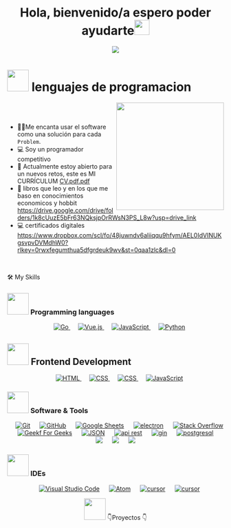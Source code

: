 
<h1 align="center"><b>Hola, bienvenido/a espero poder ayudarte</b><img src="https://media.giphy.com/media/hvRJCLFzcasrR4ia7z/giphy.gif" width="35"></h1>
<!--  -->
<p align="center">
  <a href="https://github.com/DenverCoder1/readme-typing-svg"><img src="https://readme-typing-svg.herokuapp.com?font=Time+New+Roman&color=cyan&size=25&center=true&vCenter=true&width=600&height=100&lines=Amante+a+la+tecnologia+y+a+la+economia..&hearts;++;apasionado+en+el+desarrollo+de+software;de+sistemas+economicos+predictivos+y+otros;+modelos+inteligentes....<3"></a>
</p>

# <picture><img src = "https://github.com/7oSkaaa/7oSkaaa/blob/main/Images/about_me.gif?raw=true" width = 50px></picture> lenguajes de programacion 

<picture> <img align="right" src="https://github.com/7oSkaaa/7oSkaaa/blob/main/Images/Right_Side.gif?raw=true" width = 250px></picture>
<br><br>
- :technologist:Me encanta usar el software como una solución para cada `Problem`.
- :computer: Soy un programador competitivo 
- :thinking:  Actualmente estoy abierto para un nuevos retos, este es MI CURRÍCULUM [CV.pdf.pdf](https://github.com/user-attachments/files/21173747/CV.pdf.pdf)
- :thinking: libros que leo y en los que me baso en conocimientos economicos y hobbit  https://drive.google.com/drive/folders/1k8cUuzE5bFr63NQksjpOrRWsN3PS_L8w?usp=drive_link
- :computer: certificados digitales https://www.dropbox.com/scl/fo/48juwndv6aliiqqu9hfym/AEL0IdVINUKgsvpvDVMdhW0?rlkey=0rwxfegumthua5dfgrdeuk9wv&st=0qaa1zlc&dl=0
<br>

 🛠️ My Skills

### <picture> <img src = "https://github.com/7oSkaaa/7oSkaaa/blob/main/Images/Programming_Languages.gif?raw=true" width = 50px>  </picture> Programming languages

<p align="center"> 
  &emsp; 
    <a href="https://www.bing.com/ck/a?!&&p=dc97c9b977796eeeceffd3f805d65192f80b827d8595c8e4eb78e5986f537173JmltdHM9MTc1MjEwNTYwMA&ptn=3&ver=2&hsh=4&fclid=35140e27-edc9-63e3-356f-1ac8ec66624a&psq=golang&u=a1aHR0cHM6Ly9nby5kZXYv&ntb=1" target="_blank"> 
    <img alt="Go" src="https://img.shields.io/badge/go-%2300ADD8.svg?style=for-the-badge&logo=go&logoColor=white">
  </a> 
  &emsp;
  <a href="https://www.bing.com/ck/a?!&&p=61cc4b83152d361fa3a5315e7c69d55e2f5f871fdb13f87cde3b8e46e86d7e1aJmltdHM9MTc1MjEwNTYwMA&ptn=3&ver=2&hsh=4&fclid=35140e27-edc9-63e3-356f-1ac8ec66624a&psq=vue.js&u=a1aHR0cHM6Ly92dWVqcy5vcmcv&ntb=1" target="_blank"> 
    <img alt="Vue.js" src="https://img.shields.io/badge/vuejs-%2335495e.svg?style=for-the-badge&logo=vuedotjs&logoColor=%234FC08D">
  </a> 
  &emsp;
  <a href="https://developer.mozilla.org/en-US/docs/Web/JavaScript" target="_blank"> 
     <img alt="JavaScript" src="https://img.shields.io/badge/JavaScript%20-%23F7DF1E.svg?style=plastic&logo=javascript&logoColor=black">
   </a>
  &emsp;

   <a href="https://www.python.org" target="_blank">
    <img alt="Python" src="https://img.shields.io/badge/Python%20-%2314354C.svg?style=plastic&logo=python&logoColor=white">
  </a>
</p>

## <picture> <img src = "https://github.com/7oSkaaa/7oSkaaa/blob/main/Images/Front_End.gif?raw=true" width = 50px>  </picture> Frontend Development
<p align="center"> 
  &emsp; 
  <a href="https://www.w3.org/html/" target="_blank"> 
   <img alt="HTML" src="https://img.shields.io/badge/HTML5%20-%23E34F26.svg?style=plastic&logo=html5&logoColor=white">
  </a>   
  &emsp;
  <a href="https://www.w3schools.com/css/" target="_blank">
    <img alt="CSS" src="https://img.shields.io/badge/CSS%20-%231572B6.svg?style=plastic&logo=css3&logoColor=white">
  </a> 
   &emsp;
  <a href="https://www.bing.com/ck/a?!&&p=7574cae7358e2e96a1a01f02154409301e5a596314cc5cf76c29baa4494caa1cJmltdHM9MTc1MjEwNTYwMA&ptn=3&ver=2&hsh=4&fclid=35140e27-edc9-63e3-356f-1ac8ec66624a&psq=bootstrap&u=a1aHR0cHM6Ly9nZXRib290c3RyYXAuY29tLw&ntb=1" target="_blank">
    <img alt="CSS" src="https://img.shields.io/badge/bootstrap-%238511FA.svg?style=for-the-badge&logo=bootstrap&logoColor=white">
  </a> 
  &emsp;
  <a href="https://developer.mozilla.org/en-US/docs/Web/JavaScript" target="_blank"> 
     <img alt="JavaScript" src="https://img.shields.io/badge/JavaScript%20-%23F7DF1E.svg?style=plastic&logo=javascript&logoColor=black">
   </a>
</p>

### <picture> <img src = "https://github.com/7oSkaaa/7oSkaaa/blob/main/Images/Software_Tools.gif?raw=true" width = 50px>  </picture> Software & Tools
 
<p align="center">
  &emsp;
    <a href="#"><img alt="Git" src="https://img.shields.io/badge/Git%20-%23F05033.svg?style=plastic&logo=git&logoColor=white"></a>
  &emsp;
    <a href="#"><img alt="GitHub" src="https://img.shields.io/badge/github-%23181717.svg?style=plastic&logo=github&logoColor=white"></a>
  &emsp;
    <a href="#"><img alt="Google Sheets" src="https://img.shields.io/badge/Google%20Sheets%20-%2334A853.svg?style=plastic&logo=google%20sheets&logoColor=white"></a>
  &emsp;
    <a href="#"><img alt="electron" src="https://img.shields.io/badge/Electron-191970?style=for-the-badge&logo=Electron&logoColor=white"></a>
  &emsp;
    <a href="#"><img alt="Stack Overflow" src="https://img.shields.io/badge/-Stack%20Overflow-FE7A16?style=plastic&logo=stack-overflow&logoColor=white"></a>
  &emsp;
    <a href="#"><img alt="Geekf For Geeks" src="https://img.shields.io/badge/geeksforgeeks-%230F9D58.svg?style=plastic&logo=geeksforgeeks&logoColor=white"></a>
  &emsp;
    <a href="#"><img alt="JSON" img src="https://img.shields.io/badge/json-%23000000.svg?style=plastic&logo=json&logoColor=white"></a>
  &emsp;
    <a href="#"><img alt="api rest" src="https://img.shields.io/badge/DJANGO-REST-ff1709?style=for-the-badge&logo=django&logoColor=white&color=ff1709&labelColor=gray"></a>
  &emsp;
    <a href="#"><img alt="gin" src="https://img.shields.io/badge/GODOT-%23FFFFFF.svg?style=for-the-badge&logo=godot-engine"></a>
    &emsp;
    <a href="#"><img alt="postgresql" src="https://img.shields.io/badge/postgres-%23316192.svg?style=for-the-badge&logo=postgresql&logoColor=white" /></a>
    &emsp;
    <a href="#"><img src="https://img.shields.io/badge/django-%23092E20.svg?&style=plastic&logo=django&logoColor=white" /></a>
    &emsp;
    <a href="#"><img src="https://img.shields.io/badge/mysql-%234479A1.svg?&style=plastic&logo=mysql&logoColor=white"/></a>
   &emsp;
    <a href="#"><img src="https://img.shields.io/badge/sqlite-%2307405e.svg?style=for-the-badge&logo=sqlite&logoColor=white"/></a>
 
</p>

 ### <picture> <img src = "https://github.com/7oSkaaa/7oSkaaa/blob/main/Images/IDEs.gif?raw=true" width = 50px>  </picture> IDEs
 
<p align="center">
  &emsp;
    <a href="#"><img alt="Visual Studio Code" src="https://img.shields.io/badge/Visual%20Studio%20Code-0078d7.svg?style=plastic&logo=visual-studio-code&logoColor=white"></a>
  &emsp;
    <a href="#"><img alt="Atom" src="https://img.shields.io/badge/atom-%2366595C.svg?&style=plastic&logo=atom&logoColor=white" /></a>
  &emsp;
    <a href="#"><img alt="cursor" src="https://img.shields.io/badge/eclipse%20ide-%232C2255.svg?&style=plastic&logo=eclipse%20ide&logoColor=white" /></a>
&emsp;
    <a href="#"><img alt="cursor" src="https://img.shields.io/badge/Anaconda-%2344A833.svg?style=for-the-badge&logo=anaconda&logoColor=white" /></a>

<br>

</p>
<p align="center"> 
 <picture align="center"><img src = "https://github.com/7oSkaaa/7oSkaaa/blob/main/Images/about_me.gif?raw=true" width = 50px></picture> 👇Proyectos 👇
<p/>
  
  <!--
**jhoan28310576/jhoan28310576** is a ✨ _special_ ✨ repository because its `README.md` (this file) appears on your GitHub profile.

Here are some ideas to get you started:

- 🔭 I’m currently working on ...
- 🌱 I’m currently learning ...
- 👯 I’m looking to collaborate on ...
- 🤔 I’m looking for help with ...
- 💬 Ask me about ...
- 📫 How to reach me: ...
- 😄 Pronouns: ...
- ⚡ Fun fact: ...
-->
